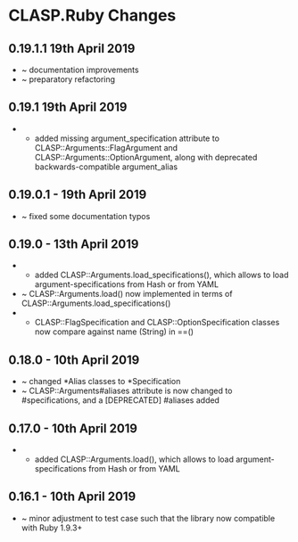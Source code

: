 # **CLASP.Ruby** Changes

## 0.19.1.1 19th April 2019

* ~ documentation improvements
* ~ preparatory refactoring

## 0.19.1 19th April 2019

* + added missing argument_specification attribute to CLASP::Arguments::FlagArgument and CLASP::Arguments::OptionArgument, along with deprecated backwards-compatible argument_alias

## 0.19.0.1 - 19th April 2019

* ~ fixed some documentation typos

## 0.19.0 - 13th April 2019

* + added CLASP::Arguments.load_specifications(), which allows to load argument-specifications from Hash or from YAML
* ~ CLASP::Arguments.load() now implemented in terms of CLASP::Arguments.load_specifications()
* + CLASP::FlagSpecification and CLASP::OptionSpecification classes now compare against name (String) in ==()

## 0.18.0 - 10th April 2019

* ~ changed *Alias classes to *Specification
* ~ CLASP::Arguments#aliases attribute is now changed to #specifications, and a [DEPRECATED] #aliases added

## 0.17.0 - 10th April 2019

* + added CLASP::Arguments.load(), which allows to load argument-specifications from Hash or from YAML

## 0.16.1 - 10th April 2019

* ~ minor adjustment to test case such that the library now compatible with Ruby 1.9.3+


